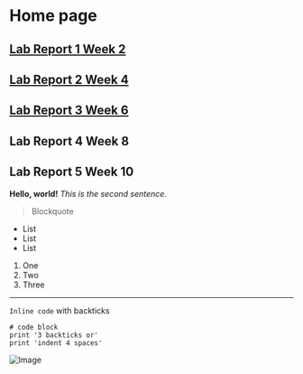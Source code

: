 # Home page
## [Lab Report 1 Week 2](https://til026.github.io/cse15l-lab-reports/lab-report-1-week-2.html)
## [Lab Report 2 Week 4](https://til026.github.io/cse15l-lab-reports/lab-report-2-week-4.html)
## [Lab Report 3 Week 6](https://til026.github.io/cse15l-lab-reports/lab-report-3-week-6.html)
## Lab Report 4 Week 8
## Lab Report 5 Week 10
**Hello, world!**
*This is the second sentence.*
> Blockquote
* List
* List
* List

1. One
2. Two
3. Three

---

`Inline code` with backticks

```
# code block
print '3 backticks or'
print 'indent 4 spaces'
```

![Image](https://upload.wikimedia.org/wikipedia/commons/4/47/PNG_transparency_demonstration_1.png)


